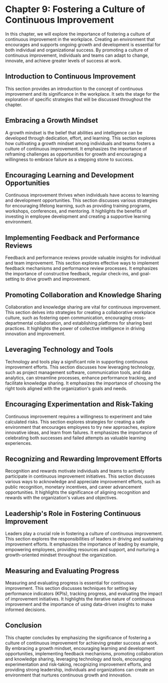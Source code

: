 Chapter 9: Fostering a Culture of Continuous Improvement
========================================================

In this chapter, we will explore the importance of fostering a culture of continuous improvement in the workplace. Creating an environment that encourages and supports ongoing growth and development is essential for both individual and organizational success. By promoting a culture of continuous improvement, individuals and teams can adapt to change, innovate, and achieve greater levels of success at work.

Introduction to Continuous Improvement
--------------------------------------

This section provides an introduction to the concept of continuous improvement and its significance in the workplace. It sets the stage for the exploration of specific strategies that will be discussed throughout the chapter.

Embracing a Growth Mindset
--------------------------

A growth mindset is the belief that abilities and intelligence can be developed through dedication, effort, and learning. This section explores how cultivating a growth mindset among individuals and teams fosters a culture of continuous improvement. It emphasizes the importance of reframing challenges as opportunities for growth and encouraging a willingness to embrace failure as a stepping stone to success.

Encouraging Learning and Development Opportunities
--------------------------------------------------

Continuous improvement thrives when individuals have access to learning and development opportunities. This section discusses various strategies for encouraging lifelong learning, such as providing training programs, workshops, conferences, and mentoring. It highlights the benefits of investing in employee development and creating a supportive learning environment.

Implementing Feedback and Performance Reviews
---------------------------------------------

Feedback and performance reviews provide valuable insights for individual and team improvement. This section explores effective ways to implement feedback mechanisms and performance review processes. It emphasizes the importance of constructive feedback, regular check-ins, and goal-setting to drive growth and improvement.

Promoting Collaboration and Knowledge Sharing
---------------------------------------------

Collaboration and knowledge sharing are vital for continuous improvement. This section delves into strategies for creating a collaborative workplace culture, such as fostering open communication, encouraging cross-departmental collaboration, and establishing platforms for sharing best practices. It highlights the power of collective intelligence in driving innovation and improvement.

Leveraging Technology and Tools
-------------------------------

Technology and tools play a significant role in supporting continuous improvement efforts. This section discusses how leveraging technology, such as project management software, communication tools, and data analytics, can streamline processes, enhance performance tracking, and facilitate knowledge sharing. It emphasizes the importance of choosing the right tools aligned with the organization's goals and needs.

Encouraging Experimentation and Risk-Taking
-------------------------------------------

Continuous improvement requires a willingness to experiment and take calculated risks. This section explores strategies for creating a safe environment that encourages employees to try new approaches, explore innovative ideas, and learn from failures. It emphasizes the importance of celebrating both successes and failed attempts as valuable learning experiences.

Recognizing and Rewarding Improvement Efforts
---------------------------------------------

Recognition and rewards motivate individuals and teams to actively participate in continuous improvement initiatives. This section discusses various ways to acknowledge and appreciate improvement efforts, such as public recognition, monetary incentives, and career advancement opportunities. It highlights the significance of aligning recognition and rewards with the organization's values and objectives.

Leadership's Role in Fostering Continuous Improvement
-----------------------------------------------------

Leaders play a crucial role in fostering a culture of continuous improvement. This section explores the responsibilities of leaders in driving and sustaining improvement efforts. It emphasizes the importance of leading by example, empowering employees, providing resources and support, and nurturing a growth-oriented mindset throughout the organization.

Measuring and Evaluating Progress
---------------------------------

Measuring and evaluating progress is essential for continuous improvement. This section discusses techniques for setting key performance indicators (KPIs), tracking progress, and evaluating the impact of improvement initiatives. It highlights the iterative nature of continuous improvement and the importance of using data-driven insights to make informed decisions.

Conclusion
----------

This chapter concludes by emphasizing the significance of fostering a culture of continuous improvement for achieving greater success at work. By embracing a growth mindset, encouraging learning and development opportunities, implementing feedback mechanisms, promoting collaboration and knowledge sharing, leveraging technology and tools, encouraging experimentation and risk-taking, recognizing improvement efforts, and providing strong leadership, individuals and organizations can create an environment that nurtures continuous growth and innovation.

